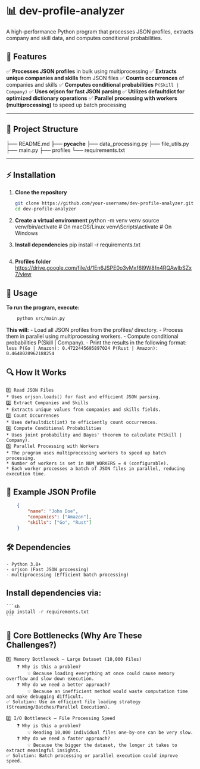 # 📊 dev-profile-analyzer

A high-performance Python program that processes JSON profiles, extracts company and skill data, and computes conditional probabilities.

## 🚀 Features

✅ **Processes JSON profiles** in bulk using multiprocessing
✅ **Extracts unique companies and skills** from JSON files
✅ **Counts occurrences** of companies and skills
✅ **Computes conditional probabilities** `P(Skill | Company)`
✅ **Uses orjson for fast JSON parsing**
✅ **Utilizes defaultdict for optimized dictionary operations**
✅ **Parallel processing with workers (multiprocessing)** to speed up batch processing  

---

## 📂 Project Structure

├── README.md
├── __pycache__
├── data_processing.py
├── file_utils.py
├── main.py
├── profiles
└── requirements.txt


---

## ⚡ Installation

1. **Clone the repository**
   ```sh
   git clone https://github.com/your-username/dev-profile-analyzer.git
   cd dev-profile-analyzer

2. **Create a virtual environment**
    python -m venv venv
    source venv/bin/activate  # On macOS/Linux
    venv\Scripts\activate     # On Windows

3. **Install dependencies**
    pip install -r requirements.txt
    ```

4. **Profiles folder**
    https://drive.google.com/file/d/1En6JSPE0o3vMxf6l9W8fn4RQAwIbSZx7/view

## 📜 Usage
**To run the program, execute:**
```sh
    python src/main.py
```

**This will:**
    - Load all JSON profiles from the profiles/ directory.
    - Process them in parallel using multiprocessing workers.
    - Compute conditional probabilities P(Skill | Company).
    - Print the results in the following format:
        ```less
        P(Go | Amazon): 0.4722445695897024
        P(Rust | Amazon): 0.4648028962188254
        ```

## 🔍 How It Works
    1️⃣ Read JSON Files
    * Uses orjson.loads() for fast and efficient JSON parsing.
    2️⃣ Extract Companies and Skills
    * Extracts unique values from companies and skills fields.
    3️⃣ Count Occurrences
    * Uses defaultdict(int) to efficiently count occurrences.
    4️⃣ Compute Conditional Probabilities
    * Uses joint probability and Bayes' theorem to calculate P(Skill | Company).
    5️⃣ Parallel Processing with Workers
    * The program uses multiprocessing workers to speed up batch processing.
    * Number of workers is set in NUM_WORKERS = 4 (configurable).
    * Each worker processes a batch of JSON files in parallel, reducing execution time.


## 📌 Example JSON Profile
```json
    {
        "name": "John Doe",
        "companies": ["Amazon"],
        "skills": ["Go", "Rust"]
    }
```

## 🛠 Dependencies
    - Python 3.8+
    - orjson (Fast JSON processing)
    - multiprocessing (Efficient batch processing)

## Install dependencies via:
    ```sh
    pip install -r requirements.txt
    ```

## 🔴 Core Bottlenecks (Why Are These Challenges?)
    1️⃣ Memory Bottleneck – Large Dataset (10,000 Files)
        ❓ Why is this a problem?
            💡 Because loading everything at once could cause memory overflow and slow down execution.
        ❓ Why do we need a better approach?
            💡 Because an inefficient method would waste computation time and make debugging difficult.
    ✅ Solution: Use an efficient file loading strategy (Streaming/Batches/Parallel Execution).

    2️⃣ I/O Bottleneck – File Processing Speed
        ❓ Why is this a problem?
            💡 Reading 10,000 individual files one-by-one can be very slow.
        ❓ Why do we need a faster approach?
            💡 Because the bigger the dataset, the longer it takes to extract meaningful insights.
    ✅ Solution: Batch processing or parallel execution could improve speed.


